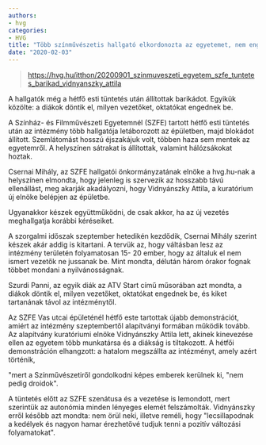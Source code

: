 ```yaml
---
authors:
- hvg
categories:
- HVG
title: "Több színművészetis hallgató elkordonozta az egyetemet, nem engedik be Vidnyánszkyékat"
date: "2020-02-03"
---
```


> https://hvg.hu/itthon/20200901_szinmuveszeti_egyetem_szfe_tuntetes_barikad_vidnyanszky_attila

A hallgatók még a hétfő esti tüntetés után állítottak barikádot. Egyikük közölte: a diákok döntik el, milyen vezetőket, oktatókat engednek be.


A Színház- és Filmművészeti Egyetemnél (SZFE) tartott hétfő esti tüntetés után az intézmény több hallgatója letáborozott az épületben, majd blokádot állított. Szemlátomást hosszú éjszakájuk volt, többen haza sem mentek az egyetemről. A helyszínen sátrakat is állítottak, valamint hálózsákokat hoztak.

Csernai Mihály, az SZFE hallgatói önkormányzatának elnöke a hvg.hu-nak a helyszínen elmondta, hogy jelenleg is szervezik az hosszabb távú ellenállást, meg akarják akadályozni, hogy Vidnyánszky Attila, a kuratórium új elnöke belépjen az épületbe.

Ugyanakkor készek együttműködni, de csak akkor, ha az új vezetés meghallgatja korábbi kéréseiket.

A szorgalmi időszak szeptember hetedikén kezdődik, Csernai Mihály szerint készek akár addig is kitartani. A tervük az, hogy váltásban lesz az intézmény területén folyamatosan 15- 20 ember, hogy az általuk el nem ismert vezetők ne jussanak be. Mint mondta, délután három órakor fognak többet mondani a nyilvánosságnak.

Szurdi Panni, az egyik diák az ATV Start című műsorában azt mondta, a diákok döntik el, milyen vezetőket, oktatókat engednek be, és kiket tartanának távol az intézménytől.

Az SZFE Vas utcai épületénél hétfő este tartottak újabb demonstrációt, amiért az intézmény szeptembertől alapítványi formában működik tovább. Az alapítvány kuratóriumi elnöke Vidnyánszky Attila lett, akinek kinevezése ellen az egyetem több munkatársa és a diákság is tiltakozott. A hétfői demonstráción elhangzott: a hatalom megszállta az intézményt, amely azért történik,

"mert a Színművészetiről gondolkodni képes emberek kerülnek ki, "nem pedig droidok".


A tüntetés előtt az SZFE szenátusa és a vezetése is lemondott, mert szerintük az autonómia minden lényeges elemét felszámolták. Vidnyánszky erről később azt mondta: nem örül neki, illetve reméli, hogy "lecsillapodnak a kedélyek és nagyon hamar érezhetővé tudjuk tenni a pozitív változási folyamatokat".
